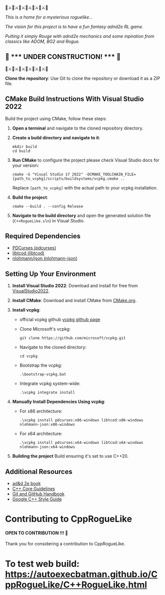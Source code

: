 🐉⚔️🐉⚔️🐉⚔️🐉⚔️🐉⚔️🐉⚔️🐉

*This is a home for a mysterious roguelike...*

*The vision for this project is to have a fun fantasy adnd2e RL game.*

*Putting it simply Rouge with adnd2e mechanics and some inpiration from classics like ADOM, BG2 and Rogue.*

## :construction: *** UNDER CONSTRUCTION! *** :construction:
🐉⚔️🐉⚔️🐉⚔️🐉⚔️🐉⚔️🐉⚔️🐉

**Clone the repository**: Use Git to clone the repository or download it as a ZIP file.

## CMake Build Instructions With Visual Studio 2022
Build the project using CMake, follow these steps:
1. **Open a terminal** and navigate to the cloned repository directory.
2. **Create a build directory and navigate to it**:
   ```
   mkdir build
   cd build
   ```
3. **Run CMake** to configure the project please check Visual Studio docs for your version:
   ```
   cmake -G "Visual Studio 17 2022" -DCMAKE_TOOLCHAIN_FILE=[path_to_vcpkg]/scripts/buildsystems/vcpkg.cmake ..
   ```
   Replace `[path_to_vcpkg]` with the actual path to your vcpkg installation.

4. **Build the project**:
   ```
   cmake --build . --config Release
   ```
5. **Navigate to the build directory** and open the generated solution file (`C++RogueLike.sln`) in Visual Studio.

## Required Dependencies
- [PDCurses (pdcurses)](https://github.com/wmcbrine/PDCurses)
- [libtcod (libtcod)](https://github.com/libtcod/libtcod)
- [nlohmann/json (nlohmann-json)](https://github.com/nlohmann/json)

## Setting Up Your Environment
1. **Install Visual Studio 2022**: Download and install for free from [VisualStudio2022](https://visualstudio.microsoft.com/downloads/).
2. **Install CMake**: Download and install CMake from [CMake.org](https://cmake.org/download/).
3. **Install vcpkg**:

    - official vcpkg github [vcpkg github page](https://github.com/microsoft/vcpkg)

    - Clone Microsoft's vcpkg:
      ```
      git clone https://github.com/microsoft/vcpkg.git
      ```
    - Navigate to the cloned directory:
      ```
      cd vcpkg
      ```
    - Bootstrap the vcpkg:
      ```
      .\bootstrap-vcpkg.bat
      ```
    - Integrate vcpkg system-wide:
      ```
      .\vcpkg integrate install
      ```

3. **Manually Install Dependencies Using vcpkg**:
    - For x86 architecture:
      ```
      .\vcpkg install pdcurses:x86-windows libtcod:x86-windows nlohmann-json:x86-windows
      ```
    - For x64 architecture:
      ```
      .\vcpkg install pdcurses:x64-windows libtcod:x64-windows nlohmann-json:x64-windows
      ```

6. **Building the project** Build ensuring it's set to use C++20.

## Additional Resources
- [ad&d 2e book](https://archive.org/details/advanced-dungeons-dragons-2nd-edition)
- [C++ Core Guidelines](https://isocpp.github.io/CppCoreGuidelines/CppCoreGuidelines)
- [Git and GitHub Handbook](https://guides.github.com/)
- [Google C++ Style Guide](https://google.github.io/styleguide/cppguide.html)

# Contributing to CppRogueLike

#### OPEN TO CONTRIBUTION !!! 🤗
Thank you for considering a contribution to CppRogueLike.

# To test web build: https://autoexecbatman.github.io/CppRogueLike/C++RogueLike.html